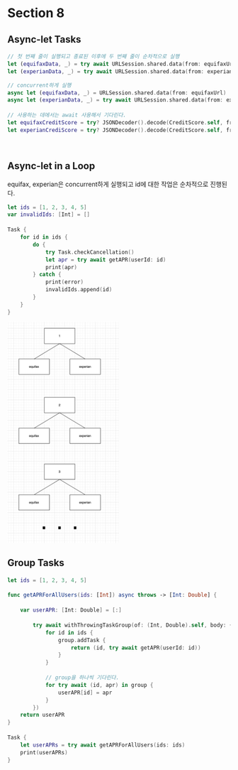 # Section 8

## Async-let Tasks

```swift
// 첫 번째 줄이 실행되고 종료된 이후에 두 번째 줄이 순차적으로 실행
let (equifaxData, _) = try await URLSession.shared.data(from: equifaxUrl)
let (experianData, _) = try await URLSession.shared.data(from: experianUrl)
```

```swift
// concurrent하게 실행
async let (equifaxData, _) = URLSession.shared.data(from: equifaxUrl)
async let (experianData, _) = try await URLSession.shared.data(from: experianUrl)

// 사용하는 데에서는 await 사용해서 기다린다.
let equifaxCreditScore = try? JSONDecoder().decode(CreditScore.self, from: try await equifaxData)
let experianCrediScore = try? JSONDecoder().decode(CreditScore.self, from: try await experianData)
```

<br>

## Async-let in a Loop 

equifax, experian은 concurrent하게 실행되고 id에 대한 작업은 순차적으로 진행된다.

```swift
let ids = [1, 2, 3, 4, 5]
var invalidIds: [Int] = []

Task {
    for id in ids {
        do {
            try Task.checkCancellation()
            let apr = try await getAPR(userId: id)
            print(apr)
        } catch {
            print(error)
            invalidIds.append(id)
        }
    }
} 
```
<img src= "/Docs/images/1.png" width = "50%">

<br>

## Group Tasks

```swift
let ids = [1, 2, 3, 4, 5]

func getAPRForAllUsers(ids: [Int]) async throws -> [Int: Double] {
    
    var userAPR: [Int: Double] = [:]
        
        try await withThrowingTaskGroup(of: (Int, Double).self, body: { group in
            for id in ids {
                group.addTask {
                    return (id, try await getAPR(userId: id))
                }
            }
            
            // group을 하나씩 기다린다.
            for try await (id, apr) in group {
                userAPR[id] = apr
            }
        })
    return userAPR
}

Task {
    let userAPRs = try await getAPRForAllUsers(ids: ids)
    print(userAPRs)
}
```

<img scr = "/Docs/images/2.png" >
